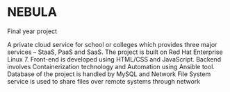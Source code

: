 # NEBULA
Final year project 


A private cloud service for school or colleges which provides three major services – StaaS, PaaS and SaaS. The project is built on Red Hat Enterprise Linux 7.
Front-end is developed using HTML/CSS and JavaScript. Backend involves Containerization technology and Automation using Ansible tool. Database of the project is handled by MySQL and Network File System service is used to share files over remote systems through network


